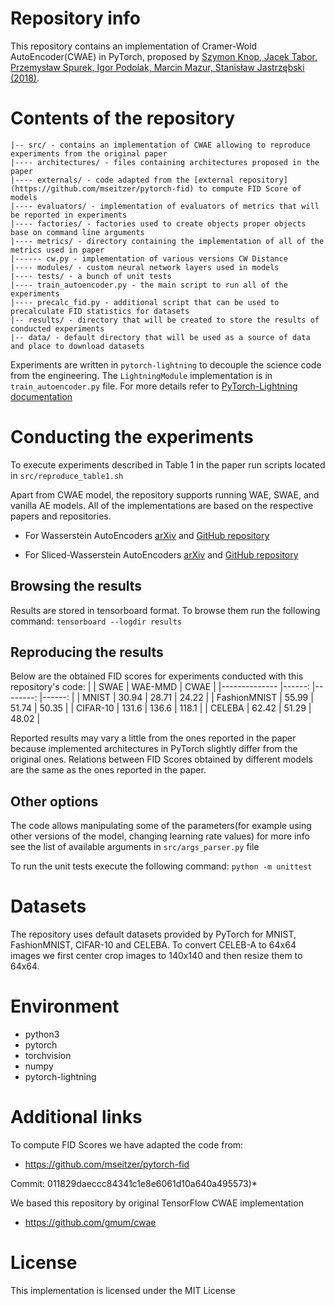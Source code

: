 # Repository info

This repository contains an implementation of Cramer-Wold AutoEncoder(CWAE) in PyTorch, proposed by [Szymon Knop, Jacek Tabor, Przemysław Spurek, Igor Podolak, Marcin Mazur, Stanisław Jastrzębski (2018)](https://arxiv.org/abs/1805.09235).

# Contents of the repository

```
|-- src/ - contains an implementation of CWAE allowing to reproduce experiments from the original paper
|---- architectures/ - files containing architectures proposed in the paper
|---- externals/ - code adapted from the [external repository](https://github.com/mseitzer/pytorch-fid) to compute FID Score of models
|---- evaluators/ - implementation of evaluators of metrics that will be reported in experiments
|---- factories/ - factories used to create objects proper objects base on command line arguments
|---- metrics/ - directory containing the implementation of all of the metrics used in paper
|------ cw.py - implementation of various versions CW Distance
|---- modules/ - custom neural network layers used in models
|---- tests/ - a bunch of unit tests
|---- train_autoencoder.py - the main script to run all of the experiments
|---- precalc_fid.py - additional script that can be used to precalculate FID statistics for datasets
|-- results/ - directory that will be created to store the results of conducted experiments
|-- data/ - default directory that will be used as a source of data and place to download datasets
```

Experiments are written in `pytorch-lightning` to decouple the science code from the engineering. The `LightningModule` implementation is in `train_autoencoder.py` file. For more details refer to [PyTorch-Lightning documentation](https://github.com/PyTorchLightning/pytorch-lightning)

# Conducting the experiments

To execute experiments described in Table 1 in the paper run scripts located in `src/reproduce_table1.sh`

Apart from CWAE model, the repository supports running WAE, SWAE, and vanilla AE models. All of the implementations are based on the respective papers and repositories.

- For Wasserstein AutoEncoders [arXiv](https://arxiv.org/abs/1711.01558) and [GitHub repository](https://github.com/tolstikhin/wae)

- For Sliced-Wasserstein AutoEncoders [arXiv](https://arxiv.org/pdf/1804.01947.pdf) and [GitHub repository](https://github.com/skolouri/swae)

## Browsing the results

Results are stored in tensorboard format. To browse them run the following command:
`tensorboard --logdir results`

## Reproducing the results

Below are the obtained FID scores for experiments conducted with this repository's code:
|              	|  SWAE 	| WAE-MMD 	|  CWAE 	|
|--------------	|------:	|--------:	|------:	|
| MNIST        	| 30.94 	|  28.71  	| 24.22 	|
| FashionMNIST 	| 55.99 	|  51.74  	| 50.35 	|
| CIFAR-10     	| 131.6 	|  136.6  	| 118.1 	|
| CELEBA       	| 62.42 	|  51.29  	| 48.02 	|

Reported results may vary a little from the ones reported in the paper because implemented architectures in PyTorch slightly differ from the original ones. Relations between FID Scores obtained by different models are the same as the ones reported in the paper.

## Other options

The code allows manipulating some of the parameters(for example using other versions of the model, changing learning rate values) for more info see the list of available arguments in `src/args_parser.py` file

To run the unit tests execute the following command:
`python -m unittest`

# Datasets

The repository uses default datasets provided by PyTorch for MNIST, FashionMNIST, CIFAR-10 and CELEBA. To convert CELEB-A to 64x64 images we first center crop images to 140x140 and then resize them to 64x64.

# Environment

- python3
- pytorch
- torchvision
- numpy
- pytorch-lightning

# Additional links

To compute FID Scores we have adapted the code from:

- https://github.com/mseitzer/pytorch-fid

Commit: 011829daeccc84341c1e8e6061d10a640a495573)\*

We based this repository by original TensorFlow CWAE implementation

- https://github.com/gmum/cwae

# License

This implementation is licensed under the MIT License
